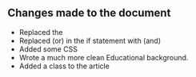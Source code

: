 ## Changes made to the document

* Replaced the 
* Replaced (or) in the if statement with (and)
* Added some CSS 
* Wrote a much more clean Educational background.
* Added a class to the article 